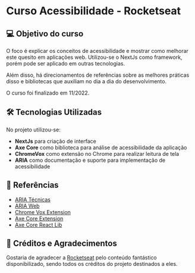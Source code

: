 # Curso Acessibilidade - Rocketseat

## 💻 Objetivo do curso

O foco é explicar os conceitos de acessibilidade e mostrar como melhorar este quesito em aplicações web. Utilizou-se o NextJs como framework, porém pode ser aplicado em outras tecnologias.

Além disso, há direcionamentos de referências sobre as melhores práticas disso e bibliotecas que auxiliam no dia a dia do desenvolvimento.

O curso foi finalizado em 11/2022.

## 🛠 Tecnologias Utilizadas

No projeto utilizou-se:

- **NextJs** para criação de interface
- **Axe Core** como biblioteca para análise de acessibilidade da aplicação
- **ChromeVox** como extensão no Chrome para realizar leitura de tela
- **ARIA** como documentação e suporte para implementação de acessibilidade

## 🔎 Referências

- [ARIA Técnicas](https://developer.mozilla.org/pt-BR/docs/Web/Accessibility/ARIA/ARIA_Techniques)
- [ARIA Web](https://developer.mozilla.org/pt-BR/docs/Web/Accessibility/ARIA)
- [Chrome Vox Extension](https://chrome.google.com/webstore/detail/screen-reader/kgejglhpjiefppelpmljglcjbhoiplfn)
- [Axe Core Extension](https://chrome.google.com/webstore/detail/axe-devtools-web-accessib/lhdoppojpmngadmnindnejefpokejbdd)
- [Axe Core React Lib](https://www.npmjs.com/package/@axe-core/react)

## 🧠 Créditos e Agradecimentos

Gostaria de agradecer a [Rocketseat](https://www.rocketseat.com.br/) pelo conteúdo fantástico disponibilizado, sendo todos os créditos do projeto destinados a eles.
